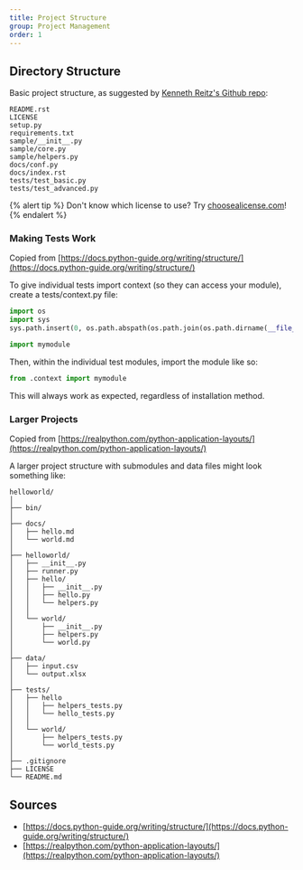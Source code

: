 ```yaml
---
title: Project Structure
group: Project Management
order: 1
---
```


## Directory Structure

Basic project structure, as suggested by [Kenneth Reitz's Github repo](https://github.com/navdeep-G/samplemod):

```text
README.rst
LICENSE
setup.py
requirements.txt
sample/__init__.py
sample/core.py
sample/helpers.py
docs/conf.py
docs/index.rst
tests/test_basic.py
tests/test_advanced.py
```

{% alert tip %}
Don't know which license to use? Try [choosealicense.com](https://choosealicense.com/)!
{% endalert %}

### Making Tests Work

Copied from [https://docs.python-guide.org/writing/structure/](https://docs.python-guide.org/writing/structure/)

To give individual tests import context (so they can access your module), create a tests/context.py file:

```python
import os
import sys
sys.path.insert(0, os.path.abspath(os.path.join(os.path.dirname(__file__), '..')))

import mymodule
```

Then, within the individual test modules, import the module like so:

```python
from .context import mymodule
```

This will always work as expected, regardless of installation method.

### Larger Projects

Copied from [https://realpython.com/python-application-layouts/](https://realpython.com/python-application-layouts/)

A larger project structure with submodules and data files might look something like:

```text
helloworld/
│
├── bin/
│
├── docs/
│   ├── hello.md
│   └── world.md
│
├── helloworld/
│   ├── __init__.py
│   ├── runner.py
│   ├── hello/
│   │   ├── __init__.py
│   │   ├── hello.py
│   │   └── helpers.py
│   │
│   └── world/
│       ├── __init__.py
│       ├── helpers.py
│       └── world.py
│
├── data/
│   ├── input.csv
│   └── output.xlsx
│
├── tests/
│   ├── hello
│   │   ├── helpers_tests.py
│   │   └── hello_tests.py
│   │
│   └── world/
│       ├── helpers_tests.py
│       └── world_tests.py
│
├── .gitignore
├── LICENSE
└── README.md
```

## Sources

- [https://docs.python-guide.org/writing/structure/](https://docs.python-guide.org/writing/structure/)
- [https://realpython.com/python-application-layouts/](https://realpython.com/python-application-layouts/)